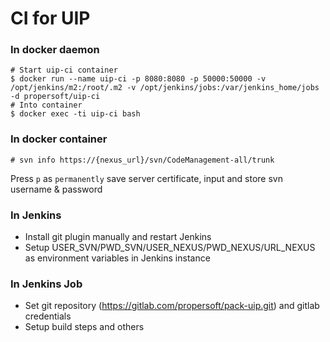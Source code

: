 CI for UIP
==========

### In docker daemon

    # Start uip-ci container
    $ docker run --name uip-ci -p 8080:8080 -p 50000:50000 -v /opt/jenkins/m2:/root/.m2 -v /opt/jenkins/jobs:/var/jenkins_home/jobs -d propersoft/uip-ci
    # Into container
    $ docker exec -ti uip-ci bash

### In docker container

    # svn info https://{nexus_url}/svn/CodeManagement-all/trunk

Press `p` as `permanently` save server certificate, input and store svn username & password

### In Jenkins

- Install git plugin manually and restart Jenkins
- Setup USER_SVN/PWD_SVN/USER_NEXUS/PWD_NEXUS/URL_NEXUS as environment variables in Jenkins instance

### In Jenkins Job

- Set git repository (https://gitlab.com/propersoft/pack-uip.git) and gitlab credentials
- Setup build steps and others
